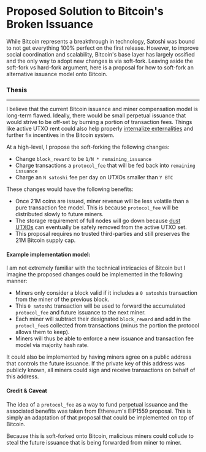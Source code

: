 # Proposed Solution to Bitcoin's Broken Issuance

While Bitcoin represents a breakthrough in technology, Satoshi was bound to not get everything 100% perfect on the first release. However, to improve social coordination and scalability, Bitcoin's base layer has largely ossified and the only way to adopt new changes is via soft-fork. Leaving aside the soft-fork vs hard-fork argument, here is a proposal for how to soft-fork an alternative issuance model onto Bitcoin.

### Thesis
---
I believe that the current Bitcoin issuance and miner compensation model is long-term flawed. Ideally, there would be small perpetual issuance that would strive to be off-set by burning a portion of transaction fees. Things like active UTXO rent could also help properly [internalize externalities](https://www.quora.com/What-does-internalizing-the-externality-mean) and further fix incentives in the Bitcoin system.

At a high-level, I propose the soft-forking the following changes:
 - Change `block_reward` to be `1/N * remaining_issuance`
 - Charge transactions a `protocol_fee` that will be fed back into `remaining issuance`
 - Charge an `N satoshi` fee per day on UTXOs smaller than `Y BTC`

These changes would have the following benefits:
 - Once 21M coins are issued, miner revenue will be less volatile than a pure transaction fee model. This is because `protocol_fee` will be distributed slowly to future miners.
 - The storage requirement of full nodes will go down because [dust UTXOs](https://cointelegraph.com/news/understanding-litecoins-dusting-attack-what-happened-and-why) can eventually be safely removed from the active UTXO set.
 - This proposal requires no trusted third-parties and still preserves the 21M Bitcoin supply cap.

#### Example implementation model:
I am not extremely familiar with the technical intricacies of Bitcoin but I imagine the proposed changes could be implemented in the following manner:
 - Miners only consider a block valid if it includes a `0 satoshis` transaction from the miner of the previous block.
 - This `0 satoshi` transaction will be used to forward the accumulated `protocol_fee` and future issuance to the next miner.
 - Each miner will subtract their designated `block_reward` and add in the `protocl_fee`s collected from transactions (minus the portion the protocol allows them to keep).
 - Miners will thus be able to enforce a new issuance and transaction fee model via majority hash rate.

It could also be implemented by having miners agree on a public address that controls the future issuance. If the private key of this address was publicly known, all miners could sign and receive transactions on behalf of this address.

#### Credit & Caveat
The idea of a `protocol_fee` as a way to fund perpetual issuance and the associated benefits was taken from Ethereum's EIP1559 proposal. This is simply an adaptation of that proposal that could be implemented on top of Bitcoin.

Because this is soft-forked onto Bitcoin, malicious miners could collude to steal the future issuance that is being forwarded from miner to miner.
